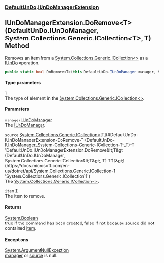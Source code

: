 ### [DefaultUnDo](./DefaultUnDo.md 'DefaultUnDo').[IUnDoManagerExtension](./DefaultUnDo-IUnDoManagerExtension.md 'DefaultUnDo.IUnDoManagerExtension')
## IUnDoManagerExtension.DoRemove&lt;T&gt;(DefaultUnDo.IUnDoManager, System.Collections.Generic.ICollection&lt;T&gt;, T) Method
Removes an item from a [System.Collections.Generic.ICollection&lt;&gt;](https://docs.microsoft.com/en-us/dotnet/api/System.Collections.Generic.ICollection-1 'System.Collections.Generic.ICollection`1') as a [IUnDo](./DefaultUnDo-IUnDo.md 'DefaultUnDo.IUnDo') operation.  
```csharp
public static bool DoRemove<T>(this DefaultUnDo.IUnDoManager manager, System.Collections.Generic.ICollection<T> source, T item);
```
#### Type parameters
<a name='DefaultUnDo-IUnDoManagerExtension-DoRemove-T-(DefaultUnDo-IUnDoManager_System-Collections-Generic-ICollection-T-_T)-T'></a>
`T`  
The type of element in the [System.Collections.Generic.ICollection&lt;&gt;](https://docs.microsoft.com/en-us/dotnet/api/System.Collections.Generic.ICollection-1 'System.Collections.Generic.ICollection`1').  
  
#### Parameters
<a name='DefaultUnDo-IUnDoManagerExtension-DoRemove-T-(DefaultUnDo-IUnDoManager_System-Collections-Generic-ICollection-T-_T)-manager'></a>
`manager` [IUnDoManager](./DefaultUnDo-IUnDoManager.md 'DefaultUnDo.IUnDoManager')  
The [IUnDoManager](./DefaultUnDo-IUnDoManager.md 'DefaultUnDo.IUnDoManager').  
  
<a name='DefaultUnDo-IUnDoManagerExtension-DoRemove-T-(DefaultUnDo-IUnDoManager_System-Collections-Generic-ICollection-T-_T)-source'></a>
`source` [System.Collections.Generic.ICollection&lt;](https://docs.microsoft.com/en-us/dotnet/api/System.Collections.Generic.ICollection-1 'System.Collections.Generic.ICollection`1')[T](#DefaultUnDo-IUnDoManagerExtension-DoRemove-T-(DefaultUnDo-IUnDoManager_System-Collections-Generic-ICollection-T-_T)-T 'DefaultUnDo.IUnDoManagerExtension.DoRemove&lt;T&gt;(DefaultUnDo.IUnDoManager, System.Collections.Generic.ICollection&lt;T&gt;, T).T')[&gt;](https://docs.microsoft.com/en-us/dotnet/api/System.Collections.Generic.ICollection-1 'System.Collections.Generic.ICollection`1')  
The [System.Collections.Generic.ICollection&lt;&gt;](https://docs.microsoft.com/en-us/dotnet/api/System.Collections.Generic.ICollection-1 'System.Collections.Generic.ICollection`1').  
  
<a name='DefaultUnDo-IUnDoManagerExtension-DoRemove-T-(DefaultUnDo-IUnDoManager_System-Collections-Generic-ICollection-T-_T)-item'></a>
`item` [T](#DefaultUnDo-IUnDoManagerExtension-DoRemove-T-(DefaultUnDo-IUnDoManager_System-Collections-Generic-ICollection-T-_T)-T 'DefaultUnDo.IUnDoManagerExtension.DoRemove&lt;T&gt;(DefaultUnDo.IUnDoManager, System.Collections.Generic.ICollection&lt;T&gt;, T).T')  
The item to remove.  
  
#### Returns
[System.Boolean](https://docs.microsoft.com/en-us/dotnet/api/System.Boolean 'System.Boolean')  
true if the command has been created, false if not because [source](#DefaultUnDo-IUnDoManagerExtension-DoRemove-T-(DefaultUnDo-IUnDoManager_System-Collections-Generic-ICollection-T-_T)-source 'DefaultUnDo.IUnDoManagerExtension.DoRemove&lt;T&gt;(DefaultUnDo.IUnDoManager, System.Collections.Generic.ICollection&lt;T&gt;, T).source') did not contained [item](#DefaultUnDo-IUnDoManagerExtension-DoRemove-T-(DefaultUnDo-IUnDoManager_System-Collections-Generic-ICollection-T-_T)-item 'DefaultUnDo.IUnDoManagerExtension.DoRemove&lt;T&gt;(DefaultUnDo.IUnDoManager, System.Collections.Generic.ICollection&lt;T&gt;, T).item').  
#### Exceptions
[System.ArgumentNullException](https://docs.microsoft.com/en-us/dotnet/api/System.ArgumentNullException 'System.ArgumentNullException')  
[manager](#DefaultUnDo-IUnDoManagerExtension-DoRemove-T-(DefaultUnDo-IUnDoManager_System-Collections-Generic-ICollection-T-_T)-manager 'DefaultUnDo.IUnDoManagerExtension.DoRemove&lt;T&gt;(DefaultUnDo.IUnDoManager, System.Collections.Generic.ICollection&lt;T&gt;, T).manager') or [source](#DefaultUnDo-IUnDoManagerExtension-DoRemove-T-(DefaultUnDo-IUnDoManager_System-Collections-Generic-ICollection-T-_T)-source 'DefaultUnDo.IUnDoManagerExtension.DoRemove&lt;T&gt;(DefaultUnDo.IUnDoManager, System.Collections.Generic.ICollection&lt;T&gt;, T).source') is null.  
